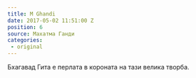 ```yaml
---
title: M Ghandi
date: 2017-05-02 11:51:00 Z
position: 6
source: Махатма Ганди
categories: 
 - original
---
```


Бхагавад Гита е перлата в короната на тази велика творба.